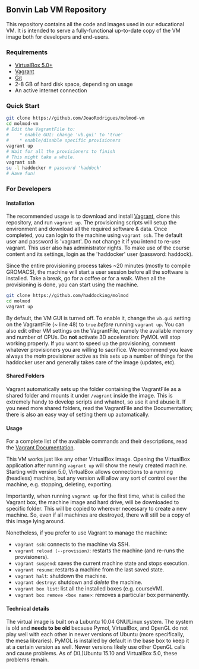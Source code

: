 ## Bonvin Lab VM Repository

This repository contains all the code and images used in our educational VM. It
is intended to serve a fully-functional up-to-date copy of the VM image both for
developers and end-users.

### Requirements
* [VirtualBox 5.0+](https://www.virtualbox.com/)
* [Vagrant](https://www.vagrantup.com/)
* [Git](https://git-scm.com/)
* 2-8 GB of hard disk space, depending on usage
* An active internet connection

### Quick Start
```bash
git clone https://github.com/JoaoRodrigues/molmod-vm
cd molmod-vm
# Edit the VagrantFile to:
#    * enable GUI: change 'vb.gui' to 'true'
#    * enable/disable specific provisioners
vagrant up
# Wait for all the provisioners to finish
# This might take a while.
vagrant ssh
su -l haddocker # password 'haddock'
# Have fun!
```

### For Developers
#### Installation
The recommended usage is to download and install [Vagrant]((https://www.vagrantup.com/)),
clone this repository, and run `vagrant up`. The provisioning scripts will setup the
environment and download all the required software & data. Once completed, you can login
to the machine using `vagrant ssh`. The default user and password is 'vagrant'. Do not change
it if you intend to re-use vagrant. This user also has administrator rights. To make use of the
course content and its settings, login as the 'haddocker' user (password: haddock).

Since the entire provisioning process takes ~20 minutes (mostly to compile GROMACS), the
machine will start a user session before all the software is installed. Take a break, go
for a coffee or for a walk. When all the provisioning is done, you can start using the machine.

```bash
git clone https://github.com/haddocking/molmod
cd molmod
vagrant up
```

By default, the VM GUI is turned off. To enable it, change the `vb.gui` setting on the
VagrantFile (~ line 48) to `true` *before* running `vagrant up`. You can also edit other
VM settings on the VagrantFile, namely the available memory and number of CPUs. Do __not__
activate 3D acceleration: PyMOL will stop working properly. If you want to speed up the
provisioning, comment whatever provisioners you are willing to sacrifice. We recommend you
leave always the _main_ provisioner active as this sets up a number of things for the haddocker
user and generally takes care of the image (updates, etc).

#### Shared Folders
Vagrant automatically sets up the folder containing the VagrantFile as a shared folder and
mounts it under `/vagrant` inside the image. This is extremely handy to develop scripts and
whatnot, so use it and abuse it. If you need more shared folders, read the VagrantFile and
the Documentation; there is also an easy way of setting them up automatically.

#### Usage
For a complete list of the available commands and their descriptions, read the [Vagrant Documentation](http://docs.vagrantup.com/v2/).

This VM works just like any other VirtualBox image. Opening the VirtualBox application after
running `vagrant up` will show the newly created machine. Starting with version 5.0, VirtualBox
allows connections to a running (headless) machine, but any version will allow any sort of
control over the machine, e.g. stopping, deleting, exporting.

Importantly, when running `vagrant up` for the first time, what is called the Vagrant box,
the machine image and hard drive, will be downloaded to specific folder. This will be copied
to wherever necessary to create a new machine. So, even if all machines are destroyed, there
will still be a copy of this image lying around.

Nonetheless, if you prefer to use Vagrant to manage the machine:
* `vagrant ssh`: connects to the machine via SSH.
* `vagrant reload (--provision)`: restarts the machine (and re-runs the provisioners).
* `vagrant suspend`: saves the current machine state and stops execution.
* `vagrant resume`: restarts a machine from the last saved state.
* `vagrant halt`: shutdown the machine.
* `vagrant destroy`: shutdown and _delete_ the machine.
* `vagrant box list`: list all the installed boxes (e.g. courseVM).
* `vagrant box remove <box name>`: removes a particular box permanently.

#### Technical details
The virtual image is built on a Lubuntu 10.04 GNU/Linux system. The system is old
and __needs to be old__ because Pymol, VirtualBox, and OpenGL do not play well with each
other in newer versions of Ubuntu (more specifically, the mesa libraries). PyMOL is
installed by default in the base box to keep it at a certain version as well. Newer
versions likely use other OpenGL calls and cause problems. As of (XL)Ubuntu 15.10
and VirtualBox 5.0, these problems remain.
